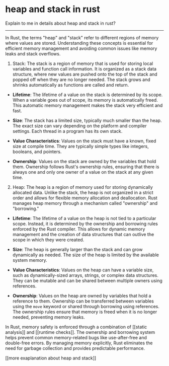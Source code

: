 # heap and stack in rust

Explain to me in details about heap and stack in rust?

___

In Rust, the terms "heap" and "stack" refer to different regions of memory where values are stored. Understanding these concepts is essential for efficient memory management and avoiding common issues like memory leaks and stack overflows.

1. Stack:
The stack is a region of memory that is used for storing local variables and function call information. It is organized as a stack data structure, where new values are pushed onto the top of the stack and popped off when they are no longer needed. The stack grows and shrinks automatically as functions are called and return.

- **Lifetime**: The lifetime of a value on the stack is determined by its scope. When a variable goes out of scope, its memory is automatically freed. This automatic memory management makes the stack very efficient and fast.

- **Size**: The stack has a limited size, typically much smaller than the heap. The exact size can vary depending on the platform and compiler settings. Each thread in a program has its own stack.

- **Value Characteristics**: Values on the stack must have a known, fixed size at compile time. They are typically simple types like integers, booleans, and pointers.

- **Ownership**: Values on the stack are owned by the variables that hold them. Ownership follows Rust's ownership rules, ensuring that there is always one and only one owner of a value on the stack at any given time.

2. Heap:
The heap is a region of memory used for storing dynamically allocated data. Unlike the stack, the heap is not organized in a strict order and allows for flexible memory allocation and deallocation. Rust manages heap memory through a mechanism called "ownership" and "borrowing."

- **Lifetime**: The lifetime of a value on the heap is not tied to a particular scope. Instead, it is determined by the ownership and borrowing rules enforced by the Rust compiler. This allows for dynamic memory management and the creation of data structures that can outlive the scope in which they were created.

- **Size**: The heap is generally larger than the stack and can grow dynamically as needed. The size of the heap is limited by the available system memory.

- **Value Characteristics**: Values on the heap can have a variable size, such as dynamically-sized arrays, strings, or complex data structures. They can be mutable and can be shared between multiple owners using references.

- **Ownership**: Values on the heap are owned by variables that hold a reference to them. Ownership can be transferred between variables using the `move` keyword or shared through borrowing using references. The ownership rules ensure that memory is freed when it is no longer needed, preventing memory leaks.

In Rust, memory safety is enforced through a combination of [[static analysis]] and [[runtime checks]]. The ownership and borrowing system helps prevent common memory-related bugs like use-after-free and double-free errors. By managing memory explicitly, Rust eliminates the need for garbage collection and provides predictable performance.


[[more exaplanation about heap and stack]]